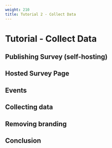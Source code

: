 ```yaml
---
weight: 210
title: Tutorial 2 - Collect Data
---
```


# Tutorial - Collect Data



## Publishing Survey (self-hosting)

## Hosted Survey Page

## Events

## Collecting data

## Removing branding

## Conclusion